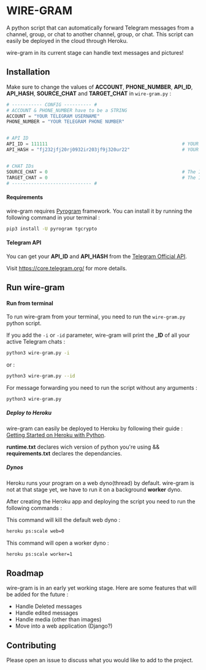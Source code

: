 # WIRE-GRAM
A python script that can automatically forward Telegram messages from a channel, group, or chat to another channel, group, or chat. This script can easily be deployed in the cloud through Heroku.

wire-gram in its current stage can handle text messages and pictures!

## Installation

Make sure to change the values of __ACCOUNT__, __PHONE_NUMBER__, __API_ID__, __API_HASH__, __SOURCE_CHAT__ and __TARGET_CHAT__ in ```wire-gram.py``` :
```python
# ----------- CONFIG ---------- #
# ACCOUNT & PHONE_NUMBER have to be a STRING
ACCOUNT = "YOUR TELEGRAM USERNAME"
PHONE_NUMBER = "YOUR TELEGRAM PHONE NUMBER"


# API ID
API_ID = 111111                                                 # YOUR TELEGRAM API ID
API_HASH = "fj232jfj20rj0932ir203jf9j320ur22"                   # YOUR TELEGRAM API HASH


# CHAT IDs
SOURCE_CHAT = 0                                                 # The ID of the chat where you want to listen for messages (can be a table of int for multiple source chats)
TARGET_CHAT = 0                                                 # The ID of the chat where you wanna forward messages to (can be a table of int for multiple target chats)
# ----------------------------- #
```


#### Requirements
wire-gram requires [Pyrogram](https://docs.pyrogram.org/) framework. You can install it by running the following command in your terminal :

```bash
pip3 install -U pyrogram tgcrypto
```

#### Telegram API
You can get your __API_ID__ and __API_HASH__ from the [Telegram Official API](https://my.telegram.org/).

Visit https://core.telegram.org/ for more details.


## Run wire-gram

#### Run from terminal
To run wire-gram from your terminal, you need to run the ```wire-gram.py``` python script.

If you add the ```-i``` or ```-id``` parameter, wire-gram will print the ___ID__ of all your active Telegram chats :

```bash
python3 wire-gram.py -i
```
or :
```bash
python3 wire-gram.py --id
```

For message forwarding you need to run the script without any arguments :

```bash
python3 wire-gram.py
```

##### Deploy to Heroku
wire-gram can easily be deployed to Heroku by following their guide : [Getting Started on Heroku with Python](https://devcenter.heroku.com/articles/getting-started-with-python).

__runtime.txt__ declares wich version of python you're using && __requirements.txt__ declares the dependancies.

##### Dynos
Heroku runs your program on a web dyno(thread) by default. wire-gram is not at that stage yet, we have to run it on a background __worker__ dyno.

 After creating the Heroku app and deploying the script you need to run the following commands :

This command will kill the default web dyno :

```bash
heroku ps:scale web=0
```

This command will open a worker dyno :

```bash
heroku ps:scale worker=1
```

## Roadmap
wire-gram is in an early yet working stage. Here are some features that will be added for the future :

* Handle Deleted messages
* Handle edited messages
* Handle media (other than images)
* Move into a web application (Django?)

## Contributing
Please open an issue to discuss what you would like to add to the project.